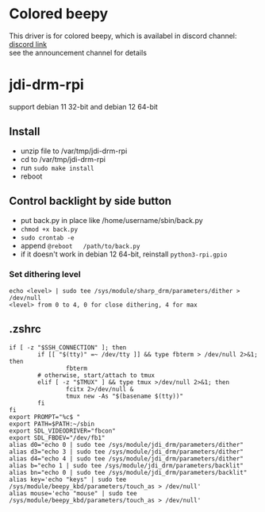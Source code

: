 # Colored beepy
This driver is for colored beepy, which is availabel in discord channel: [discord link](https://discord.gg/2uGPpVmCCE)   
see the announcement channel for details

# jdi-drm-rpi
support debian 11 32-bit and debian 12 64-bit

## Install

* unzip file to /var/tmp/jdi-drm-rpi
* cd to /var/tmp/jdi-drm-rpi
* run `sudo make install`
* reboot

## Control backlight by side button

* put back.py in place like /home/username/sbin/back.py
* `chmod +x back.py`
* `sudo crontab -e`
* append `@reboot   /path/to/back.py`
* if it doesn't work in debian 12 64-bit, reinstall `python3-rpi.gpio`

### Set dithering level

```shell
echo <level> | sudo tee /sys/module/sharp_drm/parameters/dither > /dev/null
<level> from 0 to 4, 0 for close dithering, 4 for max
```

## .zshrc

```shell
if [ -z "$SSH_CONNECTION" ]; then
        if [[ "$(tty)" =~ /dev/tty ]] && type fbterm > /dev/null 2>&1; then
                fbterm
        # otherwise, start/attach to tmux
        elif [ -z "$TMUX" ] && type tmux >/dev/null 2>&1; then
                fcitx 2>/dev/null &
                tmux new -As "$(basename $(tty))"
        fi
fi
export PROMPT="%c$ "
export PATH=$PATH:~/sbin
export SDL_VIDEODRIVER="fbcon"
export SDL_FBDEV="/dev/fb1"
alias d0="echo 0 | sudo tee /sys/module/jdi_drm/parameters/dither"
alias d3="echo 3 | sudo tee /sys/module/jdi_drm/parameters/dither"
alias d4="echo 4 | sudo tee /sys/module/jdi_drm/parameters/dither"
alias b="echo 1 | sudo tee /sys/module/jdi_drm/parameters/backlit"
alias bn="echo 0 | sudo tee /sys/module/jdi_drm/parameters/backlit"
alias key='echo "keys" | sudo tee /sys/module/beepy_kbd/parameters/touch_as > /dev/null'
alias mouse='echo "mouse" | sudo tee /sys/module/beepy_kbd/parameters/touch_as > /dev/null'
```
